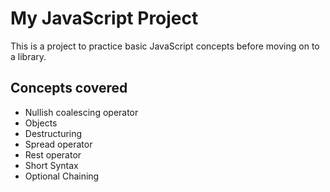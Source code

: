 # My JavaScript Project

This is a project to practice basic JavaScript concepts before moving on to a library.

## Concepts covered

- Nullish coalescing operator
- Objects
- Destructuring
- Spread operator
- Rest operator
- Short Syntax
- Optional Chaining
